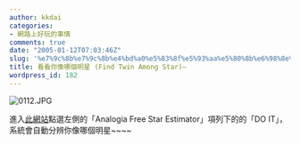 ```yaml
---
author: kkdai
categories:
- 網路上好玩的事情
comments: true
date: "2005-01-12T07:03:46Z"
slug: '%e7%9c%8b%e7%9c%8b%e4%bd%a0%e5%83%8f%e5%93%aa%e5%80%8b%e6%98%8e%e6%98%9f-find-twin-among-star'
title: 看看你像哪個明星 (Find Twin Among Star)–
wordpress_id: 182
---
```


![0112.JPG](http://www.evanlin.com/blog/archives/20050112/0112.JPG)

進入[此網站](http://www.play-analogia.com/cgi-bin/index/u/)點選左側的「Analogia Free Star Estimator」項列下的的「DO IT」，系統會自動分辨你像哪個明星~~~~
